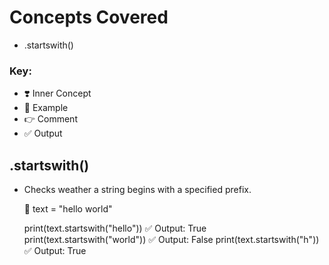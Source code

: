 # Concepts Covered

- .startswith()

### Key:
- ❣️ Inner Concept
- 🦋 Example
- 👉 Comment
- ✅ Output

## .startswith()
- Checks weather a string begins with a specified prefix.

    🦋 
    text = "hello world"

    print(text.startswith("hello"))   ✅ Output: True
    print(text.startswith("world"))   ✅ Output: False
    print(text.startswith("h"))       ✅ Output: True
